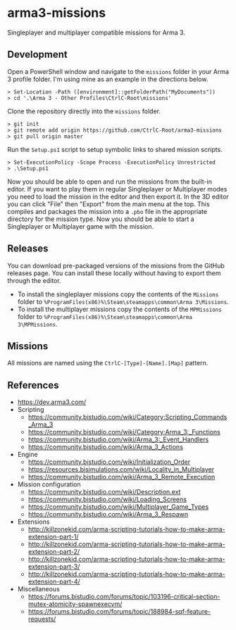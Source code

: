 # arma3-missions

Singleplayer and multiplayer compatible missions for Arma 3.

## Development

Open a PowerShell window and navigate to the `missions` folder in your Arma 3
profile folder. I'm using mine as an example in the directions below.

```
> Set-Location -Path ([environment]::getFolderPath("MyDocuments"))
> cd '.\Arma 3 - Other Profiles\CtrlC-Root\missions'
```

Clone the repository directly into the `missions` folder.

```
> git init
> git remote add origin https://github.com/CtrlC-Root/arma3-missions
> git pull origin master
```

Run the `Setup.ps1` script to setup symbolic links to shared mission scripts.

```
> Set-ExecutionPolicy -Scope Process -ExecutionPolicy Unrestricted
> .\Setup.ps1
```

Now you should be able to open and run the missions from the built-in editor.
If you want to play them in regular Singleplayer or Multiplayer modes you need
to load the mission in the editor and then export it. In the 3D editor you
can click "File" then "Export" from the main menu at the top. This compiles and
packages the mission into a `.pbo` file in the appropriate directory for the
mission type. Now you should be able to start a Singleplayer or Multiplayer
game with the mission.

## Releases

You can download pre-packaged versions of the missions from the GitHub releases
page. You can install these locally without having to export them through
the editor.

* To install the singleplayer missions copy the contents of the `Missions`
  folder to `%ProgramFiles(x86)%\Steam\steamapps\common\Arma 3\Missions`.
* To install the multiplayer missions copy the contents of the `MPMissions`
  folder to `%ProgramFiles(x86)%\Steam\steamapps\common\Arma 3\MPMissions`.

## Missions

All missions are named using the `CtrlC-[Type]-[Name].[Map]` pattern.

## References

* https://dev.arma3.com/
* Scripting
  * https://community.bistudio.com/wiki/Category:Scripting_Commands_Arma_3
  * https://community.bistudio.com/wiki/Category:Arma_3:_Functions
  * https://community.bistudio.com/wiki/Arma_3:_Event_Handlers
  * https://community.bistudio.com/wiki/Arma_3_Actions
* Engine
  * https://community.bistudio.com/wiki/Initialization_Order
  * https://resources.bisimulations.com/wiki/Locality_in_Multiplayer
  * https://community.bistudio.com/wiki/Arma_3_Remote_Execution
* Mission configuration
  * https://community.bistudio.com/wiki/Description.ext
  * https://community.bistudio.com/wiki/Loading_Screens
  * https://community.bistudio.com/wiki/Multiplayer_Game_Types
  * https://community.bistudio.com/wiki/Arma_3_Respawn
* Extensions
  * http://killzonekid.com/arma-scripting-tutorials-how-to-make-arma-extension-part-1/
  * http://killzonekid.com/arma-scripting-tutorials-how-to-make-arma-extension-part-2/
  * http://killzonekid.com/arma-scripting-tutorials-how-to-make-arma-extension-part-3/
  * http://killzonekid.com/arma-scripting-tutorials-how-to-make-arma-extension-part-4/
* Miscellaneous
  * https://forums.bistudio.com/forums/topic/103196-critical-section-mutex-atomicity-spawnexecvm/
  * https://forums.bistudio.com/forums/topic/188984-sqf-feature-requests/
